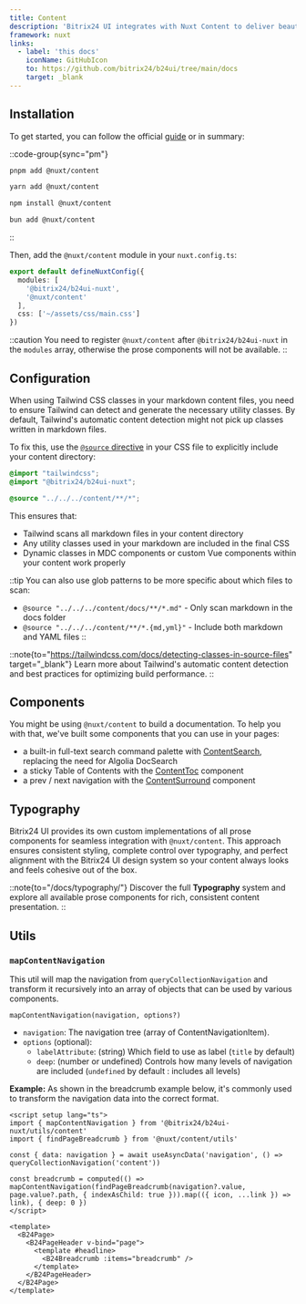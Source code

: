 ```yaml
---
title: Content
description: 'Bitrix24 UI integrates with Nuxt Content to deliver beautiful typography and consistent component styling.'
framework: nuxt
links:
  - label: 'this docs'
    iconName: GitHubIcon
    to: https://github.com/bitrix24/b24ui/tree/main/docs
    target: _blank
---
```


## Installation

To get started, you can follow the official [guide](https://content.nuxt.com/docs/getting-started/installation) or in summary:

::code-group{sync="pm"}

```bash [pnpm]
pnpm add @nuxt/content
```

```bash [yarn]
yarn add @nuxt/content
```

```bash [npm]
npm install @nuxt/content
```

```bash [bun]
bun add @nuxt/content
```

::

Then, add the `@nuxt/content` module in your `nuxt.config.ts`:

```ts [nuxt.config.ts] {4}
export default defineNuxtConfig({
  modules: [
    '@bitrix24/b24ui-nuxt',
    '@nuxt/content'
  ],
  css: ['~/assets/css/main.css']
})
```

::caution
You need to register `@nuxt/content` after `@bitrix24/b24ui-nuxt` in the `modules` array, otherwise the prose components will not be available.
::

## Configuration

When using Tailwind CSS classes in your markdown content files, you need to ensure Tailwind can detect and generate the necessary utility classes. By default, Tailwind's automatic content detection might not pick up classes written in markdown files.

To fix this, use the [`@source` directive](https://tailwindcss.com/docs/functions-and-directives#source-directive) in your CSS file to explicitly include your content directory:

```css [app/assets/css/main.css]
@import "tailwindcss";
@import "@bitrix24/b24ui-nuxt";

@source "../../../content/**/*";
```

This ensures that:
- Tailwind scans all markdown files in your content directory
- Any utility classes used in your markdown are included in the final CSS
- Dynamic classes in MDC components or custom Vue components within your content work properly

::tip
You can also use glob patterns to be more specific about which files to scan:
- `@source "../../../content/docs/**/*.md"` - Only scan markdown in the docs folder
- `@source "../../../content/**/*.{md,yml}"` - Include both markdown and YAML files
::

::note{to="https://tailwindcss.com/docs/detecting-classes-in-source-files" target="_blank"}
Learn more about Tailwind's automatic content detection and best practices for optimizing build performance.
::

## Components

You might be using `@nuxt/content` to build a documentation. To help you with that, we've built some components that you can use in your pages:

- a built-in full-text search command palette with [ContentSearch](/docs/components/content-search/), replacing the need for Algolia DocSearch
- a sticky Table of Contents with the [ContentToc](/docs/components/content-toc/) component
- a prev / next navigation with the [ContentSurround](/docs/components/content-surround/) component

## Typography

Bitrix24 UI provides its own custom implementations of all prose components for seamless integration with `@nuxt/content`. This approach ensures consistent styling, complete control over typography, and perfect alignment with the Bitrix24 UI design system so your content always looks and feels cohesive out of the box.

::note{to="/docs/typography/"}
Discover the full **Typography** system and explore all available prose components for rich, consistent content presentation.
::

## Utils

### `mapContentNavigation`

This util will map the navigation from `queryCollectionNavigation` and transform it recursively into an array of objects that can be used by various components.

`mapContentNavigation(navigation, options?)`
- `navigation`: The navigation tree (array of ContentNavigationItem).
- `options` (optional):
  - `labelAttribute`: (string) Which field to use as label (`title` by default)
  - `deep`: (number or undefined) Controls how many levels of navigation are included (`undefined` by default : includes all levels)

**Example:** As shown in the breadcrumb example below, it's commonly used to transform the navigation data into the correct format.

```vue [app.vue]
<script setup lang="ts">
import { mapContentNavigation } from '@bitrix24/b24ui-nuxt/utils/content'
import { findPageBreadcrumb } from '@nuxt/content/utils'

const { data: navigation } = await useAsyncData('navigation', () => queryCollectionNavigation('content'))

const breadcrumb = computed(() => mapContentNavigation(findPageBreadcrumb(navigation?.value, page.value?.path, { indexAsChild: true })).map(({ icon, ...link }) => link), { deep: 0 })
</script>

<template>
  <B24Page>
    <B24PageHeader v-bind="page">
      <template #headline>
        <B24Breadcrumb :items="breadcrumb" />
      </template>
    </B24PageHeader>
  </B24Page>
</template>
```
